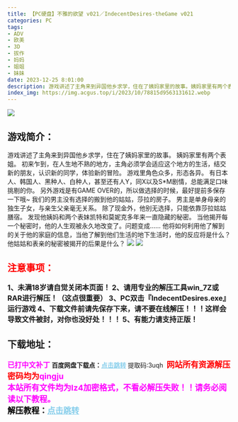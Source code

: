 ```yaml
---
title: 【PC硬盘】不雅的欲望 v021／IndecentDesires-theGame v021
categories: PC
tags:
- ADV
- 欧美
- 3D
- 拔作
- 妈妈
- 姐姐
- 妹妹
date: 2023-12-25 8:01:00
description: 游戏讲述了主角来到异国他乡求学，住在了姨妈家里的故事。姨妈家里有两个表姐。初来乍到，在人生地不熟的地方，主角必须学会适应这个地方的生活，结交新的朋友，认识新的同学，体验新的冒险。游戏里角色众多，形态各异。
index_img: https://img.acgus.top/i/2023/10/78815d9563131612.webp
---
```

![](https://img.acgus.top/i/2023/10/78815d9563131612.webp)
## 游戏简介：
游戏讲述了主角来到异国他乡求学，住在了姨妈家里的故事。
姨妈家里有两个表姐。
初来乍到，在人生地不熟的地方，主角必须学会适应这个地方的生活，结交新的朋友，认识新的同学，体验新的冒险。
游戏里角色众多，形态各异。
有日本人、韩国人、黑种人、白种人，甚至还有人Y，同X以及S*M剧情，总能满足口味挑剔的你。
另外游戏是有GAME OVER的，所以做选择的时候，最好提前多保存一下哦~
我们的男主没有选择的搬到他的姑姑，莎拉的房子。
男主是单身母亲的独生子女，与亲生父亲毫无关系。
除了现金外，他别无选择，只能依靠莎拉姑姑膳宿。
发现他姨妈和两个表妹凯特和莫妮克多年来一直隐藏的秘密。
当他揭开每一个秘密时，他的人生观被永久地改变了。问题变成……
他将如何利用他了解到的关于他的家庭的信息，当他了解到他们生活的地下生活时，他的反应将是什么？
他姑姑和表亲的秘密被揭开的后果是什么？
![](https://img.acgus.top/i/2023/10/7e3a1e5f41131608.webp)
![](https://img.acgus.top/i/2023/10/28acea652d131617.webp)






## <font color=#FF0000 >注意事项：</font>
<font size=3><b>1、未满18岁请自觉关闭本页面！
2、请用专业的解压工具win_7Z或RAR进行解压！（这点很重要）
3、PC双击『IndecentDesires.exe』运行游戏
4、下载文件前请先保存下来，请不要在线解压！！！这样会导致文件被封，对你也没好处！！！
5、有能力请支持正版！</b></font>

## 下载地址：
<font color=#FF00FF size=3><b>已打中文补丁</b></font>
<b>百度网盘下载点：</b><a href="https://pan.baidu.com/s/1AdC_uqeBVl-P24oYmNVfmg?pwd=3uqh" style="color: #87CEEB;"><b>点击跳转</b></a> 提取码:3uqh
<a style="padding: 0" href="https://post.qingju.org/AD/"><img style="max-width:100%" src="https://img.acgus.top/i/2024/07/478f689b8021d8d499ab43d21acf137a.gif" alt=""></a>
<b><font color=#FF0000 size=4>网站所有资源解压密码均为</b></font><b><font color=#FF00FF size=4>qingju</font><font color=#FF0000 ></font></b><br><b><font color=#FF00FF size=4>本站所有文件均为lz4加密格式，不看必解压失败！！请务必阅读以下教程。</b></font><br><b><font color=#000 size=4>解压教程：</b><a href="https://post.qingju.org/tutorial/000/" style="color: #87CEEB;"><b>点击跳转</b></a>
